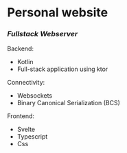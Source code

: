 # Personal website

### *Fullstack Webserver*

Backend:

* Kotlin
* Full-stack application using ktor

Connectivity:

* Websockets
* Binary Canonical Serialization (BCS)

Frontend:

* Svelte
* Typescript
* Css